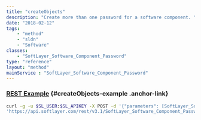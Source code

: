 ```yaml
---
title: "createObjects"
description: "Create more than one password for a software component. "
date: "2018-02-12"
tags:
    - "method"
    - "sldn"
    - "Software"
classes:
    - "SoftLayer_Software_Component_Password"
type: "reference"
layout: "method"
mainService : "SoftLayer_Software_Component_Password"
---
```


### [REST Example](#createObjects-example) <a href="/article/rest/"><i class="fas fa-question"></i></a> {#createObjects-example .anchor-link} 
```bash
curl -g -u $SL_USER:$SL_APIKEY -X POST -d '{"parameters": [SoftLayer_Software_Component_Password]}' \
'https://api.softlayer.com/rest/v3.1/SoftLayer_Software_Component_Password/createObjects'
```
